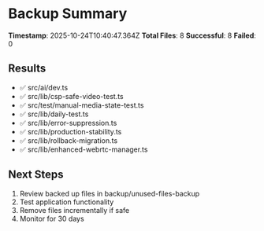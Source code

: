 # Backup Summary

**Timestamp**: 2025-10-24T10:40:47.364Z
**Total Files**: 8
**Successful**: 8
**Failed**: 0

## Results

- ✅ src/ai/dev.ts
- ✅ src/lib/csp-safe-video-test.ts
- ✅ src/test/manual-media-state-test.ts
- ✅ src/lib/daily-test.ts
- ✅ src/lib/error-suppression.ts
- ✅ src/lib/production-stability.ts
- ✅ src/lib/rollback-migration.ts
- ✅ src/lib/enhanced-webrtc-manager.ts

## Next Steps


1. Review backed up files in backup/unused-files-backup
2. Test application functionality
3. Remove files incrementally if safe
4. Monitor for 30 days



